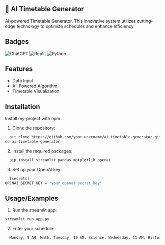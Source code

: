 
## 🚀 AI Timetable Generator
AI-powered Timetable Generator. This innovative system utilizes cutting-edge technology to optimize schedules and enhance efficiency.


## Badges

![ChatGPT](https://img.shields.io/badge/chatGPT-74aa9c?style=for-the-badge&logo=openai&logoColor=white)
![Replit](https://img.shields.io/badge/Replit-DD1200?style=for-the-badge&logo=Replit&logoColor=white)
![Python](https://img.shields.io/badge/python-3670A0?style=for-the-badge&logo=python&logoColor=ffdd54)

## Features

- Data Input
- AI-Powered Algorithm
- Timetable Visualization

## Installation

Install my-project with npm

1. Clone the repository:
```bash
  git clone https://github.com/your-username/ai-timetable-generator.git
cd ai-timetable-generator
```
2. Install the required packages:
```bash
  pip install streamlit pandas matplotlib openai
```
3. Set up your OpenAI key:
```bash
  [secrets]
OPENAI_SECRET_KEY = "your_openai_secret_key"
```


## Usage/Examples

1. Run the streamlit app:
```bash
streamlit run app.py
```
2. Enter your schedule:
```bash
  Monday, 9 AM, Math. Tuesday, 10 AM, Science. Wednesday, 11 AM, History.
```

